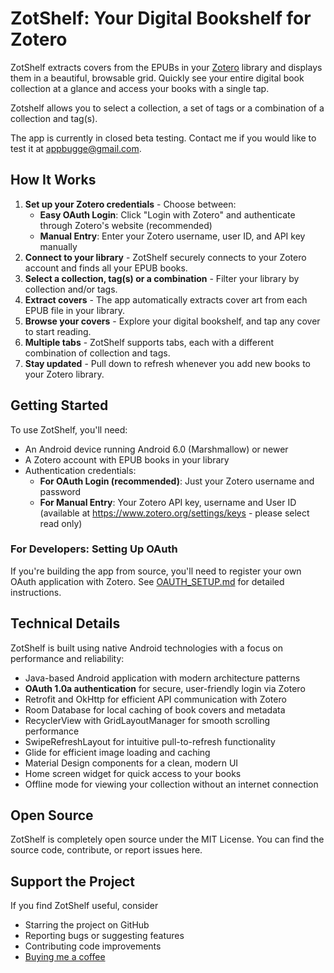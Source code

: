 # ZotShelf: Your Digital Bookshelf for Zotero 

ZotShelf extracts covers from the EPUBs in your [Zotero](https://www.zotero.org) library and displays them in a beautiful, browsable grid. Quickly see your entire digital book collection at a glance and access your books with a single tap.

Zotshelf allows you to select a collection, a set of tags or a combination of a collection and tag(s).

The app is currently in closed beta testing. Contact me if you would like to test it at appbugge@gmail.com. 

## How It Works

1. **Set up your Zotero credentials** - Choose between:
   - **Easy OAuth Login**: Click "Login with Zotero" and authenticate through Zotero's website (recommended)
   - **Manual Entry**: Enter your Zotero username, user ID, and API key manually
2. **Connect to your library** - ZotShelf securely connects to your Zotero account and finds all your EPUB books.
3. **Select a collection, tag(s) or a combination** - Filter your library by collection and/or tags.
4. **Extract covers** - The app automatically extracts cover art from each EPUB file in your library.
5. **Browse your covers** - Explore your digital bookshelf, and tap any cover to start reading.
6. **Multiple tabs** - ZotShelf supports tabs, each with a different combination of collection and tags.
7. **Stay updated** - Pull down to refresh whenever you add new books to your Zotero library.

## Getting Started

To use ZotShelf, you'll need:

- An Android device running Android 6.0 (Marshmallow) or newer
- A Zotero account with EPUB books in your library
- Authentication credentials:
  - **For OAuth Login (recommended)**: Just your Zotero username and password
  - **For Manual Entry**: Your Zotero API key, username and User ID (available at https://www.zotero.org/settings/keys - please select read only)

### For Developers: Setting Up OAuth

If you're building the app from source, you'll need to register your own OAuth application with Zotero. See [OAUTH_SETUP.md](OAUTH_SETUP.md) for detailed instructions.

## Technical Details

ZotShelf is built using native Android technologies with a focus on performance and reliability:

- Java-based Android application with modern architecture patterns
- **OAuth 1.0a authentication** for secure, user-friendly login via Zotero
- Retrofit and OkHttp for efficient API communication with Zotero
- Room Database for local caching of book covers and metadata
- RecyclerView with GridLayoutManager for smooth scrolling performance
- SwipeRefreshLayout for intuitive pull-to-refresh functionality
- Glide for efficient image loading and caching
- Material Design components for a clean, modern UI
- Home screen widget for quick access to your books
- Offline mode for viewing your collection without an internet connection

## Open Source

ZotShelf is completely open source under the MIT License. You can find the source code, contribute, or report issues here.

## Support the Project

If you find ZotShelf useful, consider

- Starring the project on GitHub
- Reporting bugs or suggesting features
- Contributing code improvements
- [Buying me a coffee](https://buymeacoffee.com/oyvindbs)

